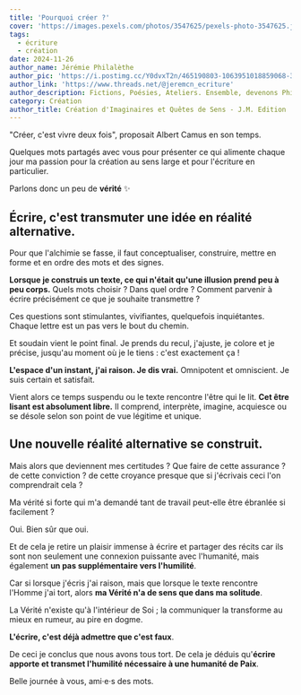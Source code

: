 ```yaml
---
title: 'Pourquoi créer ?'
cover: 'https://images.pexels.com/photos/3547625/pexels-photo-3547625.jpeg'
tags:
  - écriture
  - création
date: 2024-11-26
author_name: Jérémie Philalèthe
author_pic: 'https://i.postimg.cc/Y0dvxT2n/465190803-1063951018859068-3320607388455320261-n.jpg'
author_link: 'https://www.threads.net/@jeremcn_ecriture'
author_description: Fictions, Poésies, Ateliers. Ensemble, devenons Philalèthes. Théoricien amateur de la vérité - Rassembleur d'Imaginaires.
category: Création
author_title: Création d'Imaginaires et Quêtes de Sens - J.M. Edition
---
```


"Créer, c'est vivre deux fois", proposait Albert Camus en son temps. 

Quelques mots partagés avec vous pour présenter ce qui alimente chaque jour ma passion pour la création au sens large et pour l'écriture en particulier. 

Parlons donc un peu de **vérité** ✨

## Écrire, c'est transmuter une idée en réalité alternative. 

Pour que l'alchimie se fasse, il faut conceptualiser, construire, mettre en forme et en ordre des mots et des signes. 

**Lorsque je construis un texte, ce qui n'était qu'une illusion prend peu à peu corps.** 
Quels mots choisir ? Dans quel ordre ? Comment parvenir à écrire précisément ce que je souhaite transmettre ? 

Ces questions sont stimulantes, vivifiantes, quelquefois inquiétantes. Chaque lettre est un pas vers le bout du chemin. 

Et soudain vient le point final. Je prends du recul, j'ajuste, je colore et je précise, jusqu'au moment où je le tiens : c'est exactement ça ! 

**L'espace d'un instant, j'ai raison. Je dis vrai.** Omnipotent et omniscient. Je suis certain et satisfait. 

Vient alors ce temps suspendu ou le texte rencontre l'être qui le lit. **Cet être lisant est absolument libre.** Il comprend, interprète, imagine, acquiesce ou se désole selon son point de vue légitime et unique. 

## Une nouvelle réalité alternative se construit. 

Mais alors que deviennent mes certitudes ? 
Que faire de cette assurance ? de cette conviction ? de cette croyance presque que si j'écrivais ceci l'on comprendrait cela ? 

Ma vérité si forte qui m'a demandé tant de travail peut-elle être ébranlée si facilement ? 

Oui. 
Bien sûr que oui. 

Et de cela je retire un plaisir immense à écrire et partager des récits car ils sont non seulement une connexion puissante avec l'humanité, mais également **un pas supplémentaire vers l'humilité**.

Car si lorsque j'écris j'ai raison, mais que lorsque le texte rencontre l'Homme j'ai tort, alors **ma Vérité n'a de sens que dans ma solitude**. 

La Vérité n'existe qu'à l'intérieur de Soi ; la communiquer la transforme au mieux en rumeur, au pire en dogme. 

**L'écrire, c'est déjà admettre que c'est faux**. 

De ceci je conclus que nous avons tous tort. 
De cela je déduis qu'**écrire apporte et transmet l'humilité nécessaire à une humanité de Paix**. 

Belle journée à vous, ami·e·s des mots. 